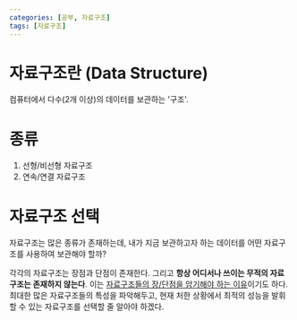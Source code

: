 ```yaml
---
categories: [공부, 자료구조]
tags: [자료구조]
---
```

# 자료구조란 (Data Structure)
컴퓨터에서 다수(2개 이상)의 데이터를 보관하는 '구조'.

# 종류
1. 선형/비선형 자료구조
2. 연속/연결 자료구조

# 자료구조 선택
자료구조는 많은 종류가 존재하는데, 내가 지금 보관하고자 하는 데이터를 어떤 자료구조를 사용하여 보관해야 할까?

각각의 자료구조는 장점과 단점이 존재한다. 그리고 **항상 어디서나 쓰이는 무적의 자료구조는 존재하지 않는다**.
이는 <ins>자료구조들의 장/단점을 암기해야 하는 이유</ins>이기도 하다.
최대한 많은 자료구조들의 특성을 파악해두고, 현재 처한 상황에서 최적의 성능을 발휘할 수 있는 자료구조를 선택할 줄 알아야 하겠다.

